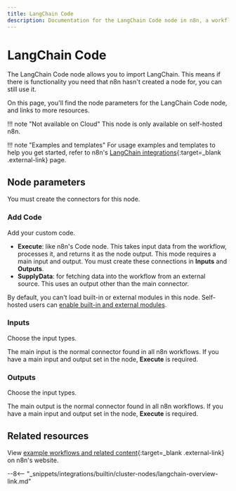 ```yaml
---
title: LangChain Code
description: Documentation for the LangChain Code node in n8n, a workflow automation platform. Includes details of operations and configuration, and links to examples and credentials information.
---
```


# LangChain Code

The LangChain Code node allows you to import LangChain. This means if there is functionality you need that n8n hasn't created a node for, you can still use it.

On this page, you'll find the node parameters for the LangChain Code node, and links to more resources.

!!! note "Not available on Cloud"
	This node is only available on self-hosted n8n.

!!! note "Examples and templates"
	For usage examples and templates to help you get started, refer to n8n's [LangChain integrations](https://n8n.io/integrations/langchain-code/){:target=_blank .external-link} page.
	
## Node parameters

You must create the connectors for this node.

### Add Code

Add your custom code.

* **Execute**: like n8n's Code node. This takes input data from the workflow, processes it, and returns it as the node output. This mode requires a main input and output. You must create these connections in **Inputs** and **Outputs**.
* **SupplyData**: for fetching data into the workflow from an external source. This uses an output other than the main connector.

By default, you can't load built-in or external modules in this node. Self-hosted users can [enable built-in and external modules](/hosting/environment-variables/configuration-methods/).

### Inputs

Choose the input types. 

The main input is the normal connector found in all n8n workflows. If you have a main input and output set in the node, **Execute** is required.

### Outputs

Choose the input types. 

The main output is the normal connector found in all n8n workflows. If you have a main input and output set in the node, **Execute** is required.

## Related resources

View [example workflows and related content](https://n8n.io/integrations/langchain-code/){:target=_blank .external-link} on n8n's website.

--8<-- "_snippets/integrations/builtin/cluster-nodes/langchain-overview-link.md"
